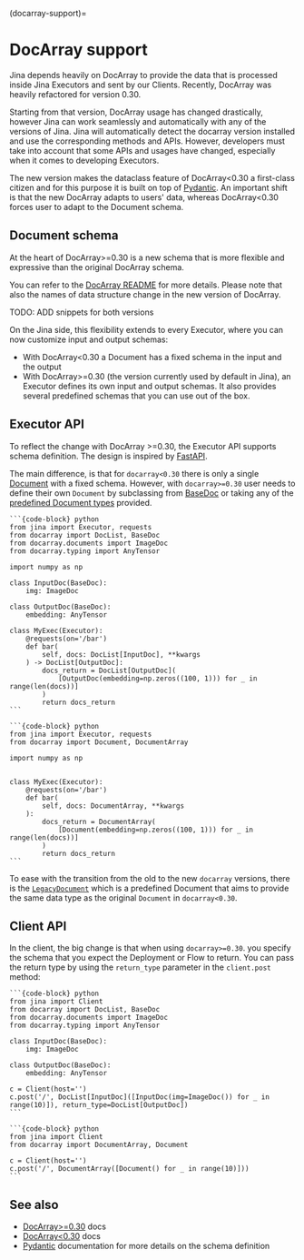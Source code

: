 (docarray-support)=
# DocArray support

Jina depends heavily on DocArray to provide the data that is processed inside Jina Executors and sent by our Clients.
Recently, DocArray was heavily refactored for version 0.30. 

Starting from that version, DocArray usage  has changed drastically, however Jina can work seamlessly and automatically with any of the versions of Jina.
Jina will automatically detect the docarray version installed and use the corresponding methods and APIs. However, developers
must take into account that some APIs and usages have changed, especially when it comes to developing Executors.

The new version makes the dataclass feature of DocArray<0.30 a first-class citizen and for this 
purpose it is built on top of [Pydantic](https://pydantic-docs.helpmanual.io/). An important shift is that 
the new DocArray adapts to users' data, whereas DocArray<0.30 forces user to adapt to the Document schema. 


## Document schema

At the heart of DocArray>=0.30 is a new schema that is more flexible and expressive than the original DocArray schema.

You can refer to the [DocArray README](https://github.com/docarray/docarray) for more details. 
Please note that also the names of data structure change in the new version of DocArray.

TODO: ADD snippets for both versions

On the Jina side, this flexibility extends to every Executor, where you can now customize input and output schemas:

- With DocArray<0.30 a Document has a fixed schema in the input and the output
- With DocArray>=0.30 (the version currently used by default in Jina), an Executor defines its own input and output schemas. 
It also provides several predefined schemas that you can use out of the box.

## Executor API

To reflect the change with DocArray >=0.30, the Executor API supports schema definition. The 
design is inspired by [FastAPI](https://fastapi.tiangolo.com/).

The main difference, is that for `docarray<0.30` there is only a single [Document](https://docarray.org/legacy-docs/fundamentals/document/) with a fixed schema.
However, with `docarray>=0.30` user needs to define their own `Document` by subclassing from [BaseDoc](https://docs.docarray.org/user_guide/representing/first_step/) or taking any of the [predefined Document types](https://docs.docarray.org/data_types/first_steps/) provided.


````{tab} docarray>=0.30
```{code-block} python
from jina import Executor, requests
from docarray import DocList, BaseDoc
from docarray.documents import ImageDoc
from docarray.typing import AnyTensor

import numpy as np

class InputDoc(BaseDoc):
    img: ImageDoc

class OutputDoc(BaseDoc):
    embedding: AnyTensor

class MyExec(Executor):
    @requests(on='/bar')
    def bar(
        self, docs: DocList[InputDoc], **kwargs
    ) -> DocList[OutputDoc]:
        docs_return = DocList[OutputDoc](
            [OutputDoc(embedding=np.zeros((100, 1))) for _ in range(len(docs))]
        )
        return docs_return
```
````
````{tab} docarray<0.30
```{code-block} python
from jina import Executor, requests
from docarray import Document, DocumentArray

import numpy as np


class MyExec(Executor):
    @requests(on='/bar')
    def bar(
        self, docs: DocumentArray, **kwargs
    ):
        docs_return = DocumentArray(
            [Document(embedding=np.zeros((100, 1))) for _ in range(len(docs))]
        )
        return docs_return
```
````

To ease with the transition from the old to the new `docarray` versions, there is the [`LegacyDocument`](https://docs.docarray.org/API_reference/documents/documents/#docarray.documents.legacy.LegacyDocument) which is a predefined Document that aims to provide
the same data type as the original `Document` in `docarray<0.30`.


## Client API

In the client, the big change is that when using `docarray>=0.30`. you specify the schema that you expect the Deployment or Flow to return. You can pass the return type by using the `return_type` parameter in the `client.post` method:

````{tab} docarray>=0.30
```{code-block} python
from jina import Client
from docarray import DocList, BaseDoc
from docarray.documents import ImageDoc
from docarray.typing import AnyTensor

class InputDoc(BaseDoc):
    img: ImageDoc

class OutputDoc(BaseDoc):
    embedding: AnyTensor

c = Client(host='')
c.post('/', DocList[InputDoc]([InputDoc(img=ImageDoc()) for _ in range(10)]), return_type=DocList[OutputDoc])
```
````
````{tab} docarray<0.30
```{code-block} python
from jina import Client
from docarray import DocumentArray, Document

c = Client(host='')
c.post('/', DocumentArray([Document() for _ in range(10)]))
```
````

## See also

- [DocArray>=0.30](https://docs.docarray.org/) docs
- [DocArray<0.30](https://docarray.org/legacy-docs/) docs
- [Pydantic](https://pydantic-docs.helpmanual.io/) documentation for more details on the schema definition


